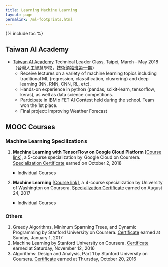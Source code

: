 ```yaml
---
title: Learning Machine Learning 
layout: page
permalink: /ml-footprints.html
---
```


{% include toc %}


## Taiwan AI Academy 

* [Taiwan AI Academy](http://aiacademy.tw/) Technical Leader Class, Taipei, March - May 2018（台灣人工智慧學校，[技術領袖班第一期](http://aiacademy.tw/admission-tech-tp1/)）
    * Receive lectures on a variety of machine learning topics including traditional ML (regression, classification, clusrering) and deep learning (NN, RNN, CNN, RL, etc).
    * Hands-on experience in python (pandas, scikit-learn, tensorflow, keras), as well as data science competitions.
    * Participate in IBM x FET AI Contest held during the school. Team won the 1st place.
    * Final project: Improving Weather Forecast  


## MOOC Courses  

### Machine Learning Specilizations 

1. **Machine Learning with TensorFlow on Google Cloud Platform** [[Course link](https://www.coursera.org/specializations/machine-learning-tensorflow-gcp)], a 5-course specialization by Google Cloud on Coursera. [Specialization Certificate](https://www.coursera.org/account/accomplishments/specialization/certificate/7CTTU5FXTDJR) earned on October 2, 2018 
    <details> 
    <summary> Individual Courses </summary>
    <ol>
    <li>How Google does Machine Learning </li>
    <li>Launching into Machine Learning </li>
    <li>Intro to TensorFlow </li>
    <li>Feature Engineering </li>
    <li>Art and Science of Machine Learning </li>
    </ol>
    &emsp;&ensp;[<a href="https://www.coursera.org/account/accomplishments/specialization/7CTTU5FXTDJR">Certificates to all courses</a>]    
    </details>
    
2. **Machine Learning** [[Course link](https://www.coursera.org/specializations/machine-learning)], a 4-course specialization by University of Washington on Coursera. [Specialization Certificate](https://www.coursera.org/account/accomplishments/specialization/certificate/MJC2V5U32NXX) earned on August 24, 2017
    <details> 
    <summary> Individual Courses </summary>
    <ol>
    <li>Machine Learning Foundations: A Case Study Approach </li>
    <li>Machine Learning: Regression </li>
    <li>Machine Learning: Classification </li>
    <li>Machine Learning: Clustering & Retrieval</li>
    </ol>
     &emsp;&ensp;[<a href="https://www.coursera.org/account/accomplishments/specialization/MJC2V5U32NXX">Certificates to all courses</a>]    
     </details>

### Others

1. Greedy Algorithms, Minimum Spanning Trees, and Dynamic Programming by Stanford University on Coursera. [Certificate](https://www.coursera.org/account/accomplishments/certificate/V5YHK8Z22HE6) earned at Sunday, January 1, 2017
2. Machine Learning by Stanford University on Coursera. [Certificate](https://www.coursera.org/account/accomplishments/certificate/6RWXV3T7UGQH) earned at Saturday, November 12, 2016
3. Algorithms: Design and Analysis, Part 1 by Stanford University on Coursera. [Certificate](https://www.coursera.org/account/accomplishments/certificate/WS5QK4RPY375) earned at Thursday, October 20, 2016
 